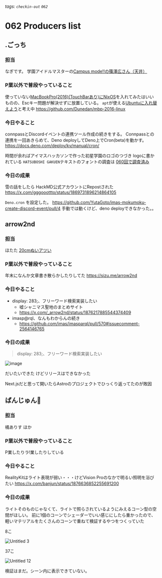 ###### tags: `checkin-out` `062`

# 062 Producers list

## .ごっち

### 担当

なぎです。
学園アイドルマスターの[Campus mode!!の篠澤広さん（天井）](https://x.com/gggooottto/status/1879526747038941447)

### P業以外で普段やっていること

使っていない[MacBookPro(2016)(TouchBarあり)にNixOS](https://x.com/gggooottto/status/1872911338189836490)を入れてみたはいいものの、Escキー問題が解決せずに放置している。
`apt`が使える[Ubuntuに入れ替えよう](https://qiita.com/jp_taku2/items/00476e439bddfa3a6f96)と考え中
 https://github.com/Dunedan/mbp-2016-linux

### 今日やること

connpassとDiscordイベントの連携ツール作成の続きをする。
Connpassとの連携を一回あきらめて、Deno deployしてDeno上でCron(beta)を動かす。
https://docs.deno.com/deploy/kv/manual/cron/

時間が余ればアイマスハッカソンで作った初星学園のロゴのつづき
logoに書かれている `HATSUBOSHI GAKUEN`テキストのフォントの調査は [060回で調査済み](https://github.com/imas/mokumoku/blob/main/meetups/kanto/060/p.md#%E4%BB%8A%E6%97%A5%E3%81%AE%E6%88%90%E6%9E%9C)

### 今日の成果

雪の話をしたら HackMD公式アカウントにRepostされた https://x.com/gggooottto/status/1869731896214864105

`Deno.cron` を設定した。 https://github.com/YutaGoto/imas-mokumoku-create-discord-event/pull/4
手動では動くけど、deno deployできなかった。。

## arrow2nd

### 担当

ほたた
[20cmぬいアツい](https://x.com/gift_news/status/1873188186391974162)

### P業以外で普段やっていること

年末になんか文章書き散らかしたりしてた
https://sizu.me/arrow2nd

### 今日やること

- display: 283;、フリーワード検索実装したい
    - 嘘シャニマス聖地のまとめサイト
    - https://x.com/_arrow2nd/status/1876217885544374409
- imasp@rql、なんもわからんの続き
    - https://github.com/imas/imasparql/pull/570#issuecomment-2564146765

### 今日の成果

> display: 283;、フリーワード検索実装したい

![image](https://hackmd.io/_uploads/B193ytLv1x.png)

だいたいできた
けどリリースはできなかった

Next.jsだと思って開いたらAstroのプロジェクトでひっくり返ってたのが敗因

## ばんじゅん🍓

### 担当

橘ありす
ほか

### P業以外で普段やっていること

P業したりラ!業したりしている

### 今日やること

RealityKitはライト表現が弱い・・・けどVision Proのなかで明るい照明を浴びたい
https://x.com/banjun/status/1876636852255691200

### 今日の成果

ライトそのものじゃなくて、ライトで照らされているようにみえるコーン型の空間がほしい。
前に1個のコーンでシェーダーでいい感じにしたら重かったので、軽いマテリアルをたくさんのコーンで重ねて検証するやつをつくっていた

8こ

![Untitled 3](https://hackmd.io/_uploads/H1vrgKLv1g.jpg)

37こ

![Untitled 12](https://hackmd.io/_uploads/HJ0PeK8Pkx.jpg)

検証はまだ。シーン内に表示できていない。

